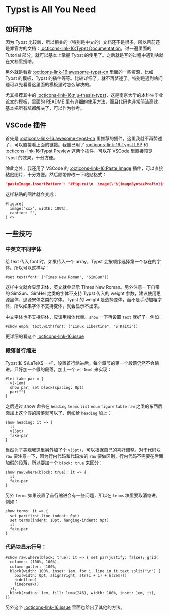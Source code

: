 # Typst is All You Need

## 如何开始

因为 Typst 比较新，所以相关的（特别是中文的）文档还不是很多，所以目前还是靠官方的文档：[:octicons-link-16:Typst Documentation](https://typst.app/docs)，过一遍里面的 Tutorial 部分，就可以基本上掌握 Typst 的使用了。之后就是写的过程中遇到啥就在文档里搜啥。

另外就是看看 [:octicons-link-16:awesome-typst-cn](https://github.com/typst-doc-cn/awesome-typst-cn) 里面的一些资源，比如 Typst 的模板，Typst 的插件等等。比较详细了，就不再赘述了。特别是遇到啥问题可以先看看这里面的模板里时怎么解决的。

尤其推荐其中的 [:octicons-link-16:nju-thesis-typst](https://github.com/nju-lug/nju-thesis-typst)，这是南京大学的本科生毕业论文的模板，里面的 README 里有详细的使用方法，而且代码也非常简洁高效，基本把所有坑都解决了，可以作为参考。

## VSCode 插件

首先是 [:octicons-link-16:awesome-typst-cn](https://github.com/typst-doc-cn/awesome-typst-cn) 里推荐的插件，这里我就不再赘述了，可以直接看上面的链接。我自己用了 [:octicons-link-16:Typst LSP](https://marketplace.visualstudio.com/items?itemName=nvarner.typst-lsp) 和 [:octicons-link-16:Typst Preview](https://marketplace.visualstudio.com/items?itemName=mgt19937.typst-preview) 这两个插件，可以在 VSCode 里直接预览 Typst 的效果，十分方便。

除此之外，我还用了 VSCode 的 [:octicons-link-16:Paste Image](https://marketplace.visualstudio.com/items?itemName=mushan.vscode-paste-image) 插件，可以直接粘贴图片，十分方便。然后顺带修改一下粘贴格式：

```json
"pasteImage.insertPattern": "#figure(\n  image(\"${imageSyntaxPrefix}${imageFilePath}${imageSyntaxSuffix}\", width: 100%),\n  caption: \"\",\n) <>",
```

这样粘贴的图片就会变成：

```typ
#figure(
  image("xxx", width: 100%),
  caption: "",
) <>
```

## 一些技巧

### 中英文不同字体

给 text 传入 font 时，如果传入一个 array，Typst 会按顺序选择第一个存在的字体。所以可以这样写：

```typ
#set text(font: ("Times New Roman", "SimSun"))
```

这样中文就会显示宋体，英文就会显示 Times New Roman。另外注意一下自带的 SimSun、SimHei 之类的字体不支持 Typst 传入的 weight 参数，建议使用思源黑体、思源宋体之类的字体。Typst 的 weight 是选择变体，而不是手动加粗字体，所以如果字体不支持变体，就会显示不出来。

中文字体也不支持斜体，应该用楷体代替。`show` 一下再设置 `text` 就好了。例如：

```typ
#show emph: text.with(font: ("Linux Libertine", "STKaiti"))
```

更详细的看这个 [:octicons-link-16:issue](https://github.com/typst/typst/issues/725)

### 段落首行缩进

Typst 和 $\LaTeX$ 一样，设置首行缩进后，每个章节的第一个段落仍然不会缩进。只好加一个假的段落，加上一个 `v(-1em)` 来实现：

```typ
#let fake-par = {
  v(-1em)
  show par: set block(spacing: 0pt)
  par("")
}
```

之后通过 show 命令在 `heading` `terms` `list` `enum` `figure` `table` `raw` 之类的东西后面加上这个假的段落就可以了，例如给 `heading` 加上：

```typ
show heading: it => {
  it
  v(5pt)
  fake-par
}
```

当然为了美观我这里另外加了个 `v(5pt)`，可以根据自己的喜好调整。对于代码块 `raw` 要注意一下，因为行内代码和代码块的 `raw` 要做区别，行内代码不需要在后面加假的段落，所以要加一个 `block: true` 来区分：

```typ
show raw.where(block: true): it => {
  it
  fake-par
}
```

另外 `terms` 如果设置了首行缩进会有一些问题，所以在 `terms` 块里要取消缩进，例如：

```typ
show terms: it => {
  set par(first-line-indent: 0pt)
  set terms(indent: 10pt, hanging-indent: 9pt)
  it
  fake-par
}
```

### 代码块显示行号：

```typ
#show raw.where(block: true): it => { set par(justify: false); grid(
  columns: (100%, 100%),
  column-gutter: -100%,
  block(width: 100%, inset: 1em, for i, line in it.text.split("\n") {
    box(width: 0pt, align(right, str(i + 1) + h(2em)))
    hide(line)
    linebreak()
  }),
  block(radius: 1em, fill: luma(246), width: 100%, inset: 1em, it),
)}
```

另外这个 [:octicons-link-16:issue](https://github.com/typst/typst/issues/344) 里面也给出了其他的方法。